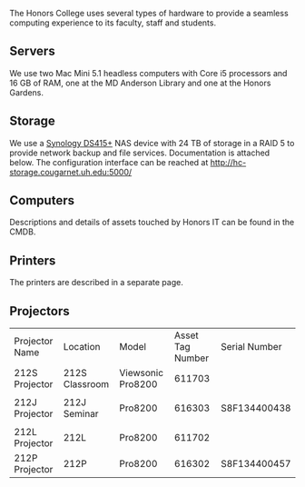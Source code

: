

The Honors College uses several types of hardware to provide a seamless computing experience to its faculty, staff and students.

## Servers

We use two Mac Mini 5.1 headless computers with Core i5 processors and 16 GB of RAM, one at the MD Anderson Library and one at the Honors Gardens.

## Storage

We use a [Synology DS415+](https://www.synology.com/en-global/products/DS415+) NAS device with 24 TB of storage in a RAID 5 to provide network backup and file services. Documentation is attached below. The configuration interface can be reached at http://hc-storage.cougarnet.uh.edu:5000/

## Computers

Descriptions and details of assets touched by Honors IT can be found in the CMDB.

## Printers

The printers are described in a separate page.

## Projectors

<table id="table84617"><tbody>
<tr>
<td>Projector Name</td>
<td>Location</td>
<td>Model</td>
<td>Asset Tag Number</td>
<td>Serial Number</td>
</tr>
<tr>
<td class="">212S Projector</td>
<td class="">212S Classroom</td>
<td class="">Viewsonic Pro8200</td>
<td class="">611703</td>
<td class=""><br></td>
</tr>
<tr>
<td class="">212J Projector</td>
<td class="">212J Seminar</td>
<td class="">Pro8200</td>
<td class=""><p><span>616303</span></p></td>
<td class="">S8F134400438</td>
</tr>
<tr>
<td class="">212L Projector</td>
<td class="">212L</td>
<td class="">Pro8200</td>
<td class="">611702</td>
<td class=""><br></td>
</tr>
<tr>
<td class="current">212P Projector</td>
<td class="">212P</td>
<td class="">Pro8200</td>
<td class="">616302</td>
<td class="">S8F134400457</td>
</tr>
</tbody></table>
<p></p>
<p></p>
<p></p>
